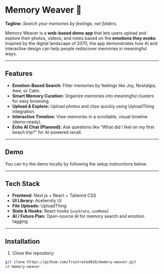 # Memory Weaver 🌌

**Tagline:** *Search your memories by feelings, not folders.*

Memory Weaver is a **web-based demo app** that lets users upload and explore their photos, videos, and notes based on the **emotions they evoke**. Inspired by the digital landscape of 2070, the app demonstrates how AI and interactive design can help people rediscover memories in meaningful ways.

---

## Features

- **Emotion-Based Search:** Filter memories by feelings like Joy, Nostalgia, Awe, or Calm.  
- **Smart Memory Curation:** Organize memories into meaningful clusters for easy browsing.  
- **Upload & Explore:** Upload photos and clips quickly using UploadThing integration.  
- **Interactive Timeline:** View memories in a scrollable, visual timeline (demo-ready).  
- **Echo AI Chat (Planned):** Ask questions like “What did I feel on my first beach trip?” for AI-powered recall.

---

## Demo

You can try the demo locally by following the setup instructions below.

---

## Tech Stack

- **Frontend:** Next.js + React + Tailwind CSS  
- **UI Library:** Aceternity UI  
- **File Uploads:** UploadThing  
- **State & Hooks:** React hooks (`useState`, `useMemo`)  
- **AI / Future Plan:** Open-source AI for memory search and emotion tagging  

---

## Installation

1. Clone the repository:

```bash
git clone https://github.com/frustrated018/memory-weaver.git
cd memory-weaver

